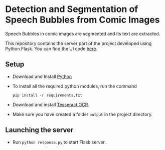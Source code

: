 # Detection and Segmentation of Speech Bubbles from Comic Images
Speech Bubbles in comic images are segmented and its text are extracted.

This repository contains the server part of the project developed using Python Flask. You can find the UI code [here](https://github.com/paarshan4800/comic-bubble-segmentation-frontend).


## Setup
- Download and Install [Python](https://www.python.org/)
- To install all the required python modules, run the command 

    ```pip install -r requirements.txt```
- Download and install [Tesseract OCR](https://digi.bib.uni-mannheim.de/tesseract/).
- Make sure you have created a folder ```output``` in the project directory.

## Launching the server
- Run ```python response.py``` to start Flask server.

